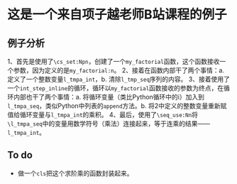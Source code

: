 # 这是一个来自项子越老师B站课程的例子
## 例子分析
1、首先是使用了`\cs_set:Npn`，创建了一个`my_factorial`函数，这个函数接收一个参数，因为定义的是`my_factorial:n`。
2、接着在函数内部干了两个事情：a. 定义了一个整数变量`l_tmpa_int`，b. 清除`l_tmp_seq`序列的内容。
3、接着使用了一个`int_step_inline`的循环，循环以`my_factorial`函数接收的参数为终点，在循环内部也干了两个事情：a. 将循环变量（类比Python循环中的i）加入到`l_tmpa_seq`，类似Python中列表的`append`方法。b. 将2中定义的整数变量重新赋值给循环变量与`l_tmpa_int`的乘积。
4、最后，使用了`\seq_use:Nn`将`\l_tmpa_seq`中的变量用数学符号（乘法）连接起来，等于连乘的结果——`l_tmpa_int`。
## To do
- 做一个`cls`把这个求阶乘的函数封装起来。
